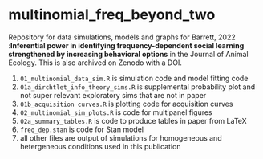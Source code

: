 # multinomial_freq_beyond_two
Repository for data simulations, models and graphs for Barrett, 2022 :**Inferential power in identifying frequency-dependent social learning strengthened by increasing behavioral options** in the Journal of Animal Ecology. This is also archived on Zenodo with a DOI.
1. `01_multinomial_data_sim.R` is simulation code and model fitting code
2. `01a_dirchtlet_info_theory_sims.R` is supplemental probability plot and not super relevant exploratory sims that are not in paper
3. `01b_acquisition curves.R` is plotting code for acquisition curves
4. `02_multinomial_sim_plots.R` is code for multipanel figures
5. `02a_summary_tables.R` is code to produce tables in paper from LaTeX
6. `freq_dep.stan` is code for Stan model
7. all other files are output of simulations for homogeneous and hetergeneous conditions used in this publication
